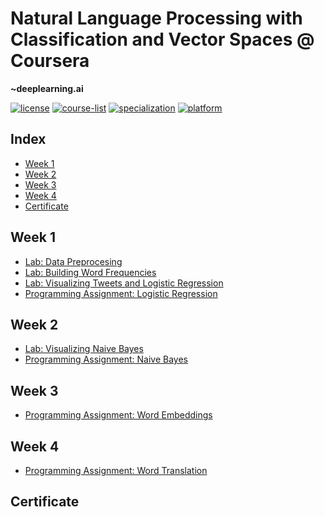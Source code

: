 # Natural Language Processing with Classification and Vector Spaces @ Coursera
__~deeplearning.ai__   

[![license](https://img.shields.io/badge/LICENSE-MIT-<COLOR>.svg)](LICENSE)
[![course-list](https://img.shields.io/badge/course-list-1f72ff.svg)](https://github.com/anishLearnsToCode/course-list)
[![specialization](https://img.shields.io/badge/specialization-Natural%20Language%20Procesing-1f72ff.svg)](https://github.com/anishLearnsToCode/nlp-deeplearning-ai)
[![platform](https://img.shields.io/badge/platform-Coursera-1f008f.svg)](https://www.coursera.org/learn/classification-vector-spaces-in-nlp)

## Index
- [Week 1](#week-1)
- [Week 2](#week-2)
- [Week 3](#week-3)
- [Week 4](#week-4)
- [Certificate](#certificate)

## Week 1
- [Lab: Data Preprocesing](https://www.coursera.org/learn/classification-vector-spaces-in-nlp/ungradedLab/TXtyC/lab)
- [Lab: Building Word Frequencies](https://www.coursera.org/learn/classification-vector-spaces-in-nlp/ungradedLab/13HKM/lab)
- [Lab: Visualizing Tweets and Logistic Regression](https://www.coursera.org/learn/classification-vector-spaces-in-nlp/ungradedLab/GeAyH/lab)
- [Programming Assignment: Logistic Regression](week_1/logistic-regression.ipynb)

## Week 2
- [Lab: Visualizing Naive Bayes](week_2/visualizing-naive-bayes.ipynb)
- [Programming Assignment: Naive Bayes](week_2/naive-bayes.ipynb)

## Week 3
- [Programming Assignment: Word Embeddings]()

## Week 4
- [Programming Assignment: Word Translation]()

## Certificate
